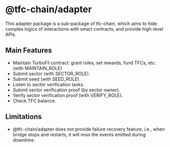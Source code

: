 # @tfc-chain/adapter

This adapter package is a sub-package of tfc-chain, which aims to hide complex logics of interactions with smart contracts, and provide high-level APIs.

## Main Features

- Maintain TurboFil contract: grant roles, set rewards, fund TFCs, etc. (with MAINTAIN_ROLE)
- Submit sector (with SECTOR_ROLE).
- Submit seed (with SEED_ROLE).
- Listen to sector verification tasks.
- Submit sector verification proof (by sector owner).
- Verify sector verification proof (with VERIFY_ROLE).
- Check TFC balance.

## Limitations

- @tfc-chain/adapter does not provide failure recovery feature, i.e., when bridge stops and restarts, it will miss the events emitted during downtime.